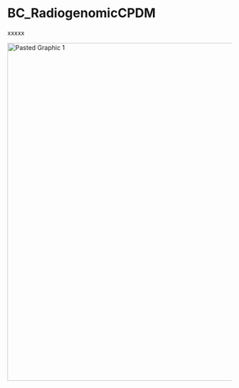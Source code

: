# BC_RadiogenomicCPDM
xxxxx

<img width="758" alt="Pasted Graphic 1" src="https://github.com/Kylelhc/BC_RadiogenomicCPDM/assets/143105097/286ea1f5-ab90-44e8-8ba2-fe41f32abff5">
